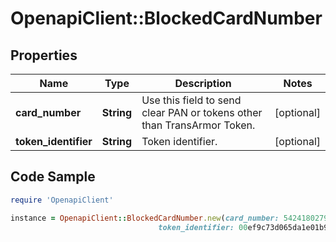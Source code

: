 # OpenapiClient::BlockedCardNumber

## Properties

Name | Type | Description | Notes
------------ | ------------- | ------------- | -------------
**card_number** | **String** | Use this field to send clear PAN or tokens other than TransArmor Token. | [optional] 
**token_identifier** | **String** | Token identifier. | [optional] 

## Code Sample

```ruby
require 'OpenapiClient'

instance = OpenapiClient::BlockedCardNumber.new(card_number: 5424180279791732,
                                 token_identifier: 00ef9c73d065da1e01b9439998aca5cd6c73ff178660570c8743ed2e4a700f56)
```


